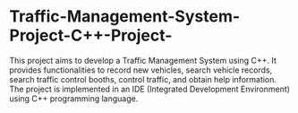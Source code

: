 # Traffic-Management-System-Project-C++-Project-
This project aims to develop a Traffic Management System using C++. It provides functionalities to record new vehicles, search vehicle records, search traffic control booths, control traffic, and obtain help information. The project is implemented in an IDE (Integrated Development Environment) using C++ programming language.
